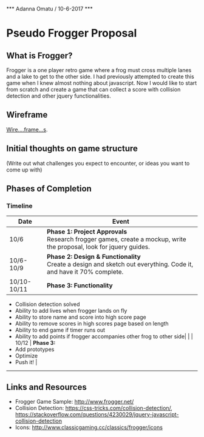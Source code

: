 *** Adanna Omatu / 10-6-2017 ***

# Pseudo Frogger Proposal

## What is Frogger?

Frogger is a one player retro game where a frog must cross multiple lanes and a lake to get to the other side. I had previously attempted to create this game when I knew almost nothing about javascript. Now I would like to start from scratch and create a game that can collect a score with collision detection and other jquery functionalities.

## Wireframe

[Wire....frame...s](https://github.com/adanna21/froggerGame/tree/master/assests).

## Initial thoughts on game structure

(Write out what challenges you expect to encounter, or ideas you want to come up with)

## Phases of Completion
### Timeline

| Date        | Event                                                                                                                                                                                                                         |
|-------------|-------------------------------------------------------------------------------------------------------------------------------------------------------------------------------------------------------------------------------|
| 10/6        | **Phase 1: Project Approvals**<br/> Research frogger games, create a mockup, write the proposal, look for jquery guides.                                                                                              |
| 10/6-10/9 | **Phase 2: Design & Functionality**<br/> Create a design and sketch out everything. Code it, and have it 70% complete. |
| 10/10-10/11 | **Phase 3: Functionality**<br/> 
- Collision detection solved
- Ability to add lives when frogger lands on fly
- Ability to store name and score into high score page 
- Ability to remove scores in high scores page based on length
- Ability to end game if timer runs out
- Ability to add points if frogger accompanies other frog to other side|                                                                                                                                                |
| 10/12 | **Phase 3:**<br/> 
- Add prototypes
- Optimize
- Push it!                                                                                                                                     |
---

## Links and Resources

- Frogger Game Sample: http://www.frogger.net/
- Collision Detection: https://css-tricks.com/collision-detection/, https://stackoverflow.com/questions/4230029/jquery-javascript-collision-detection
- Icons: http://www.classicgaming.cc/classics/frogger/icons
